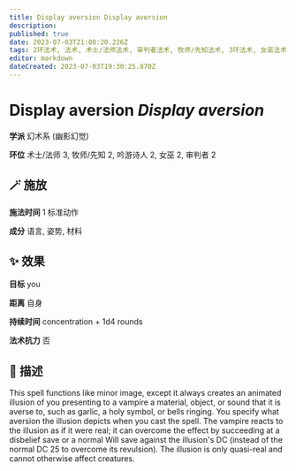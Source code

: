 ```yaml
---
title: Display aversion Display aversion
description: 
published: true
date: 2023-07-03T21:08:20.226Z
tags: 2环法术, 法术, 术士/法师法术, 审判者法术, 牧师/先知法术, 3环法术, 女巫法术, 吟游诗人法术, 幻术系, 幽影幻觉
editor: markdown
dateCreated: 2023-07-03T19:30:25.870Z
---
```


# **Display aversion** *Display aversion*

**学派** 幻术系 (幽影幻觉) 

**环位** 术士/法师 3, 牧师/先知 2, 吟游诗人 2, 女巫 2, 审判者 2

## 🪄 施放

**施法时间** 1 标准动作

**成分** 语言, 姿势, 材料

## ✨ 效果 

**目标** you 

**距离** 自身  

**持续时间** concentration + 1d4 rounds 

**法术抗力** 否

## 📖 描述

This spell functions like minor image, except it always creates an animated illusion of you presenting to a vampire a material, object, or sound that it is averse to, such as garlic, a holy symbol, or bells ringing. You specify what aversion the illusion depicts when you cast the spell. The vampire reacts to the illusion as if it were real; it can overcome the effect by succeeding at a disbelief save or a normal Will save against the illusion's DC (instead of the normal DC 25 to overcome its revulsion). The illusion is only quasi-real and cannot otherwise affect creatures.
    
